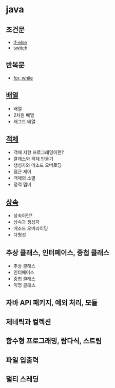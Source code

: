 # java

## 조건문
- [if-else](src/conditional/ifelse/README.md)
- [switch](src/conditional/switchcase/README.md)

## 반복문
- [for, while](src/loop/README.md)

## [배열](src/array/README.md)
- 배열
- 2차원 배열
- 래그드 배열

## [객체](src/object/README.md)
- 객체 지향 프로그래밍이란?
- 클래스와 객체 만들기
- 생성자와 메소드 오버로딩
- 접근 제어
- 객체의 소멸
- 정적 멤버

## [상속](src/inheritance/README.md)
- 상속이란?
- 상속과 생성자
- 메소드 오버라이딩
- 다형성

## 추상 클래스, 인터페이스, 중첩 클래스
- 추상 클래스
- 인터페이스
- 중첩 클래스
- 익명 클래스

## 자바 API 패키지, 예외 처리, 모듈

## 제네릭과 컬렉션

## 함수형 프로그래밍, 람다식, 스트림

## 파일 입출력

## 멀티 스레딩